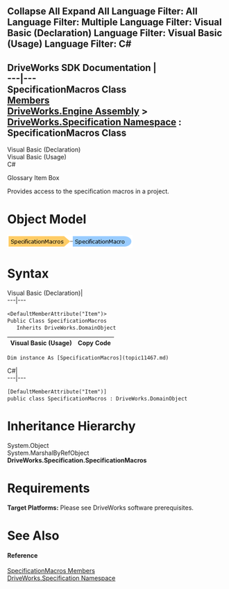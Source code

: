        

 Collapse All Expand All  Language Filter: All  Language Filter: Multiple  Language Filter: Visual Basic (Declaration) Language Filter: Visual Basic (Usage) Language Filter: C#  
---  
DriveWorks SDK Documentation  |   
---|---  
SpecificationMacros Class   
[Members](topic11468.md)   
[DriveWorks.Engine Assembly](topic2156.md) > [DriveWorks.Specification Namespace](topic10764.md) : SpecificationMacros Class  
---  
  
Visual Basic (Declaration)    
Visual Basic (Usage)    
C# 

Glossary Item Box

Provides access to the specification macros in a project. 

# Object Model

![](dotnetdiagramimages/image583.png)

# Syntax

Visual Basic (Declaration)|   
---|---  
      
    
    <DefaultMemberAttribute("Item")>
    Public Class SpecificationMacros 
       Inherits DriveWorks.DomainObject  
  
Visual Basic (Usage)| Copy Code  
---|---  
      
    
    Dim instance As [SpecificationMacros](topic11467.md)  
  
C#|   
---|---  
      
    
    [DefaultMemberAttribute("Item")]
    public class SpecificationMacros : DriveWorks.DomainObject   
  
# Inheritance Hierarchy

System.Object  
System.MarshalByRefObject  
**DriveWorks.Specification.SpecificationMacros**  


# Requirements

**Target Platforms:** Please see DriveWorks software prerequisites.

# See Also

#### Reference

[SpecificationMacros Members](topic11468.md)   
[DriveWorks.Specification Namespace](topic10764.md)


